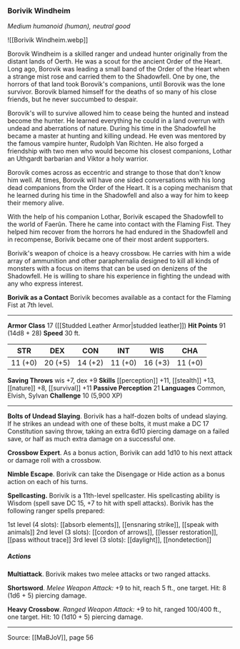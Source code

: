 ### Borivik Windheim
_Medium humanoid (human), neutral good_

![[Borivik Windheim.webp]]

Borovik Windheim is a skilled ranger and undead hunter originally from the distant lands of Oerth. He was a scout for the ancient Order of the Heart. Long ago, Borovik was leading a small band of the Order of the Heart when a strange mist rose and carried them to the Shadowfell. One by one, the horrors of that land took Borovik's companions, until Borovik was the lone survivor. Borovik blamed himself for the deaths of so many of his close friends, but he never succumbed to despair.

Borovik's will to survive allowed him to cease being the hunted and instead become the hunter. He learned everything he could in a land overrun with undead and aberrations of nature. During his time in the Shadowfell he became a master at hunting and killing undead. He even was mentored by the famous vampire hunter, Rudolph Van Richten. He also forged a friendship with two men who would become his closest companions, Lothar an Uthgardt barbarian and Viktor a holy warrior.

Borovik comes across as eccentric and strange to those that don't know him well. At times, Borovik will have one sided conversations with his long dead companions from the Order of the Heart. It is a coping mechanism that he learned during his time in the Shadowfell and also a way for him to keep their memory alive.

With the help of his companion Lothar, Borivik escaped the Shadowfell to the world of Faerûn. There he came into contact with the Flaming Fist. They helped him recover from the horrors he had endured in the Shadowfell and in recompense, Borivik became one of their most ardent supporters.

Borivik's weapon of choice is a heavy crossbow. He carries with him a wide array of ammunition and other paraphernalia designed to kill all kinds of monsters with a focus on items that can be used on denizens of the Shadowfell. He is willing to share his experience in fighting the undead with any who express interest.

**Borivik as a Contact** Borivik becomes available as a contact for the Flaming Fist at 7th level.






---

**Armor Class** 17 ([[Studded Leather Armor|studded leather]])
**Hit Points** 91 (14d8 + 28)
**Speed** 30 ft.

| STR     | DEX     | CON     | INT     | WIS     | CHA     |
|---------|---------|---------|---------|---------|---------|
| 11 (+0) | 20 (+5) | 14 (+2) | 11 (+0) | 16 (+3) | 11 (+0) |

**Saving Throws** wis +7, dex +9
**Skills** [[perception]] +11, [[stealth]] +13, [[nature]] +8, [[survival]] +11
**Passive Perception** 21
**Languages** Common, Elvish, Sylvan
**Challenge** 10 (5,900 XP)

---

**Bolts of Undead Slaying**. Borivik has a half-dozen bolts of undead slaying. If he strikes an undead with one of these bolts, it must make a DC 17 Constitution saving throw, taking an extra 6d10 piercing damage on a failed save, or half as much extra damage on a successful one.

**Crossbow Expert**. As a bonus action, Borivik can add 1d10 to his next attack or damage roll with a crossbow.

**Nimble Escape**. Borivik can take the Disengage or Hide action as a bonus action on each of his turns.

**Spellcasting.** Borivik is a 11th-level spellcaster. His spellcasting ability is Wisdom (spell save DC 15, +7 to hit with spell attacks). Borivik has the following ranger spells prepared:

1st level (4 slots): [[absorb elements]], [[ensnaring strike]], [[speak with animals]]
2nd level (3 slots): [[cordon of arrows]], [[lesser restoration]], [[pass without trace]]
3rd level (3 slots): [[daylight]], [[nondetection]]

##### Actions
**Multiattack**. Borivik makes two melee attacks or two ranged attacks.

**Shortsword**. _Melee Weapon Attack:_ +9 to hit, reach 5 ft., one target. Hit: 8 (1d6 + 5) piercing damage.

**Heavy Crossbow**. _Ranged Weapon Attack:_ +9 to hit, ranged 100/400 ft., one target. Hit: 10 (1d10 + 5) piercing damage.


---

Source: [[MaBJoV]], page 56
